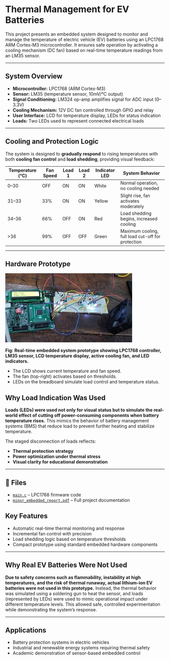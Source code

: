 # Thermal Management for EV Batteries

This project presents an embedded system designed to monitor and manage the temperature of electric vehicle (EV) batteries using an LPC1768 ARM Cortex-M3 microcontroller. It ensures safe operation by activating a cooling mechanism (DC fan) based on real-time temperature readings from an LM35 sensor.

---

##  System Overview

- **Microcontroller:** LPC1768 (ARM Cortex-M3)
- **Sensor:** LM35 (temperature sensor, 10mV/°C output)
- **Signal Conditioning:** LM324 op-amp amplifies signal for ADC input (0–3.3V)
- **Cooling Mechanism:** 12V DC fan controlled through GPIO and relay
- **User Interface:** LCD for temperature display, LEDs for status indication
- **Loads:** Two LEDs used to represent connected electrical loads

---



##  Cooling and Protection Logic

The system is designed to **gradually respond** to rising temperatures with both **cooling fan control** and **load shedding**, providing visual feedback:

| Temperature (°C) | Fan Speed | Load 1 | Load 2 | Indicator LED | System Behavior |
|------------------|-----------|--------|--------|----------------|------------------|
| 0–30             | OFF       | ON     | ON     | White          | Normal operation, no cooling needed |
| 31–33            | 33%       | ON     | ON     | Yellow         | Slight rise, fan activates moderately |
| 34–36            | 66%       | OFF    | ON     | Red            | Load shedding begins, increased cooling |
| >36              | 99%       | OFF    | OFF    | Green          | Maximum cooling, full load cut-off for protection |

---

##  Hardware Prototype

![EV Battery Thermal Management Setup](Picture1.jpg)

**Fig: Real-time embedded system prototype showing LPC1768 controller, LM35 sensor, LCD temperature display, active cooling fan, and LED indicators.**

- The LCD shows current temperature and fan speed.
- The fan (top-right) activates based on thresholds.
- LEDs on the breadboard simulate load control and temperature status.
##  Why Load Indication Was Used

**Loads (LEDs) were used not only for visual status but to simulate the real-world effect of cutting off power-consuming components when battery temperature rises.** This mimics the behavior of battery management systems (BMS) that reduce load to prevent further heating and stabilize temperature.

The staged disconnection of loads reflects:
- **Thermal protection strategy**
- **Power optimization under thermal stress**
- **Visual clarity for educational demonstration**

---

## 📁 Files

- [`main.c`](temperature-keil-thermal-management.c) – LPC1768 firmware code
- [`minor_embedded_report.pdf`](ev-thermal-management.pdf) – Full project documentation



##  Key Features

- Automatic real-time thermal monitoring and response
- Incremental fan control with precision
- Load shedding logic based on temperature thresholds
- Compact prototype using standard embedded hardware components

---

## Why Real EV Batteries Were Not Used

**Due to safety concerns such as flammability, instability at high temperatures, and the risk of thermal runaway, actual lithium-ion EV batteries were not used in this prototype.** Instead, the thermal behavior was simulated using a soldering gun to heat the sensor, and loads (represented by LEDs) were used to mimic operational impact under different temperature levels. This allowed safe, controlled experimentation while demonstrating the system’s response.

---



## Applications

- Battery protection systems in electric vehicles
- Industrial and renewable energy systems requiring thermal safety
- Academic demonstration of sensor-based embedded control
